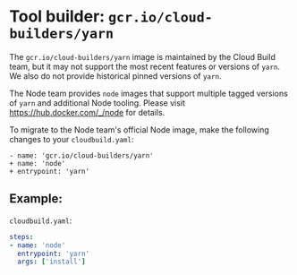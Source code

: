 # Tool builder: `gcr.io/cloud-builders/yarn`

The `gcr.io/cloud-builders/yarn` image is maintained by the Cloud Build team, but
it may not support the most recent features or versions of `yarn`. We also do not
provide historical pinned versions of `yarn`.

The Node team provides `node` images that support multiple tagged versions of
`yarn` and additional Node tooling. Please visit https://hub.docker.com/_/node
for details.

To migrate to the Node team's official Node image, make the following changes
to your `cloudbuild.yaml`:

```
- name: 'gcr.io/cloud-builders/yarn'
+ name: 'node'
+ entrypoint: 'yarn'
```


## Example:

`cloudbuild.yaml`:

```yaml
steps:
- name: 'node'
  entrypoint: 'yarn'
  args: ['install']
```
